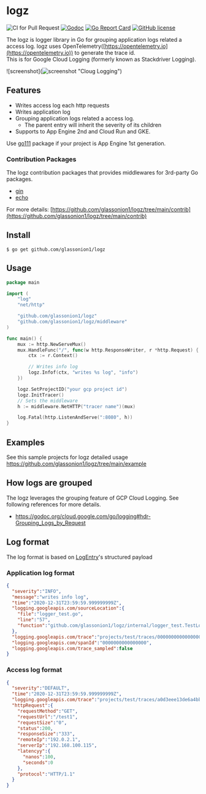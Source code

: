 # logz

![CI for Pull Request](https://github.com/glassonion1/logz/workflows/CI%20for%20Pull%20Request/badge.svg)
[![Godoc](https://img.shields.io/badge/godoc-reference-blue)](https://godoc.org/github.com/glassonion1/logz)
[![Go Report Card](https://goreportcard.com/badge/github.com/glassonion1/logz)](https://goreportcard.com/report/github.com/glassonion1/logz)
[![GitHub license](https://img.shields.io/github/license/glassonion1/logz)](https://github.com/glassonion1/logz/blob/main/LICENSE)

The logz is logger library in Go for grouping application logs related a access log. logz uses OpenTelemetry([https://opentelemetry.io](https://opentelemetry.io)) to generate the trace id.  
This is for Google Cloud Logging (formerly known as Stackdriver Logging).  

![screenshot](![screenshot](https://github.com/glassonion1/logz/blob/main/img/screenshot.png "Cloug Logging") "Cloug Logging")

## Features
* Writes access log each http requests
* Writes application log
* Grouping application logs related a access log.
  * The parent entry will inherit the severity of its children
* Supports to App Engine 2nd and Cloud Run and GKE.

Use [go111](https://github.com/glassonion1/logz/tree/main/go111) package if your project is App Engine 1st generation.

### Contribution Packages
The logz contribution packages that provides middlewares for 3rd-party Go packages.
* [gin](https://github.com/glassonion1/logz/tree/main/contrib/github.com/gin-gonic/gin/logzgin)
* [echo](https://github.com/glassonion1/logz/tree/main/contrib/github.com/labstack/echo/logzecho)

For more details: [https://github.com/glassonion1/logz/tree/main/contrib](https://github.com/glassonion1/logz/tree/main/contrib)

## Install
```
$ go get github.com/glassonion1/logz
```

## Usage

```go
package main

import (
    "log"
    "net/http"

    "github.com/glassonion1/logz"
    "github.com/glassonion1/logz/middleware"
)

func main() {
    mux := http.NewServeMux()
    mux.HandleFunc("/", func(w http.ResponseWriter, r *http.Request) {
        ctx := r.Context()

        // Writes info log
        logz.Infof(ctx, "writes %s log", "info")
    })

    logz.SetProjectID("your gcp project id")
    logz.InitTracer()
    // Sets the middleware
    h := middleware.NetHTTP("tracer name")(mux)

    log.Fatal(http.ListenAndServe(":8080", h))
}
```

## Examples
See this sample projects for logz detailed usage  
https://github.com/glassonion1/logz/tree/main/example

## How logs are grouped
The logz leverages the grouping feature of GCP Cloud Logging. See following references for more details.
* https://godoc.org/cloud.google.com/go/logging#hdr-Grouping_Logs_by_Request

## Log format
The log format is based on [LogEntry](https://cloud.google.com/logging/docs/reference/v2/rest/v2/LogEntry)'s structured payload

### Application log format

```json
{
  "severity":"INFO",
  "message":"writes info log",
  "time":"2020-12-31T23:59:59.999999999Z",
  "logging.googleapis.com/sourceLocation":{
    "file":"logger_test.go",
    "line":"57",
    "function":"github.com/glassonion1/logz/internal/logger_test.TestLoggerWriteApplicationLog.func3"
  },
  "logging.googleapis.com/trace":"projects/test/traces/00000000000000000000000000000000",
  "logging.googleapis.com/spanId":"0000000000000000",
  "logging.googleapis.com/trace_sampled":false
}
```

### Access log format

```json
{
  "severity":"DEFAULT",
  "time":"2020-12-31T23:59:59.999999999Z",
  "logging.googleapis.com/trace":"projects/test/traces/a0d3eee13de6a4bbcf291eb444b94f28",
  "httpRequest":{
    "requestMethod":"GET",
    "requestUrl":"/test1",
    "requestSize":"0",
    "status":200,
    "responseSize":"333",
    "remoteIp":"192.0.2.1",
    "serverIp":"192.168.100.115",
    "latencyy":{
      "nanos":100,
      "seconds":0
    },
    "protocol":"HTTP/1.1"
  }
}
```
